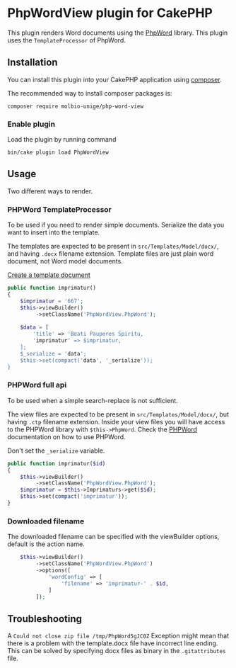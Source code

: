 # PhpWordView plugin for CakePHP

This plugin renders Word documents using the [PhpWord](https://github.com/PHPOffice/PHPWord) library. This plugin uses the `TemplateProcessor` of PhpWord.

## Installation

You can install this plugin into your CakePHP application using [composer](https://getcomposer.org).

The recommended way to install composer packages is:

```
composer require molbio-unige/php-word-view
```

### Enable plugin

Load the plugin by running command

```
bin/cake plugin load PhpWordView
```

## Usage



Two different ways to render.

### PHPWord TemplateProcessor

To be used if you need to render simple documents. Serialize the data you want to insert into the template.

The templates are expected to be present in `src/Templates/Model/docx/`, and having `.docx` filename extension. Template files are just plain word document, not Word model documents.

[Create a template document](https://phpword.readthedocs.io/en/latest/templates-processing.html)

```php
public function imprimatur()
{
    $imprimatur = '667';
    $this->viewBuilder()
         ->setClassName('PhpWordView.PhpWord');
         
    $data = [
        'title' => 'Beati Pauperes Spiritu,
        'imprimatur' => $imprimatur,
    ];
    $_serialize = 'data';
    $this->set(compact('data', '_serialize'));
}
```

### PHPWord full api

To be used when a simple search-replace is not sufficient.

The view files are expected to be present in `src/Templates/Model/docx/`, but having `.ctp` filename extension. Inside your view files you will have access to the PHPWord library with `$this->PhpWord`. Check the [PHPWord](https://github.com/PHPOffice/PHPWord) documentation on how to use PHPWord.

Don't set the `_serialize` variable.

```php
public function imprimatur($id)
{
    $this->viewBuilder()
         ->setClassName('PhpWordView.PhpWord');
    $imprimatur = $this->Imprimaturs->get($id);
    $this->set(compact('imprimatur'));
}
```

### Downloaded filename

The downloaded filename can be specified with the viewBuilder options, default is the action name.

```php
    $this->viewBuilder()
         ->setClassName('PhpWordView.PhpWord')
         ->options([
             'wordConfig' => [
                 'filename' => 'imprimatur-' . $id,
             ]
         ]);

```

## Troubleshooting

A `Could not close zip file /tmp/PhpWord5gJC0Z` Exception might mean that there is a problem with the template.docx file have incorrect line ending. This can be solved by specifying docx files as binary in the `.gitattributes` file.
